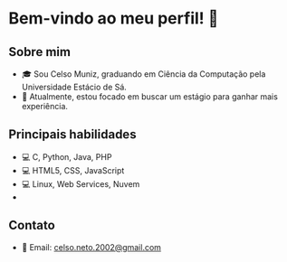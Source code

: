# Bem-vindo ao meu perfil! 👋

## Sobre mim
- 🎓 Sou Celso Muniz, graduando em Ciência da Computação pela Universidade Estácio de Sá.
- 💼 Atualmente, estou focado em buscar um estágio para ganhar mais experiência.

## Principais habilidades
- 💻 C, Python, Java, PHP
- 💻 HTML5, CSS, JavaScript
- 💻 Linux, Web Services, Nuvem
- 


## Contato
- 📧 Email: [celso.neto.2002@gmail.com](mailto:celso.neto.2002@gmail.com)


